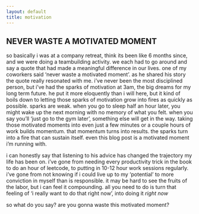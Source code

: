 ```yaml
---
layout: default
title: motivation
---
```


## NEVER WASTE A MOTIVATED MOMENT


so basically i was at a company retreat, think its been like 6 months since, and we were doing a teambuilding activity. we each had to go around and say a quote that had made a meaningful difference in our lives. one of my coworkers said ‘never waste a motivated moment’. as he shared his story the quote really resonated with me. i’ve never been the most disciplined person, but i’ve had the sparks of motivation at 3am, the big dreams for my long term future. he put it more eloquently than i will here, but it kind of boils down to letting those sparks of motivation grow into fires as quickly as possible. sparks are weak. when you go to sleep half an hour later, you might wake up the next morning with no memory of what you felt. when you say you’ll ‘just go to the gym later’, something else will get in the way. taking those motivated moments into even just a few minutes or a couple hours of work builds momentum. that momentum turns into results. the sparks turn into a fire that can sustain itself. even this blog post is a motivated moment i’m running with.


i can honestly say that listening to his advice has changed the trajectory my life has been on. i’ve gone from needing every productivity trick in the book to do an hour of leetcode, to putting in 10-12 hour work sessions regularly. i’ve gone from not knowing if i could live up to my ‘potential’ to more conviction in myself than is responsible. it may be hard to see the fruits of the labor, but i can feel it compounding. all you need to do is turn that feeling of ‘i really want to do that right now’, into doing it _right now_


so what do you say? are you gonna waste this motivated moment? 
